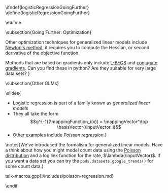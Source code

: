\ifndef{logisticRegressionGoingFurther}
\define{logisticRegressionGoingFurther}

\editme

\subsection{Going Further: Optimization}

Other optimization techniques for generalized linear models include [Newton's method](http://en.wikipedia.org/wiki/Newton%27s_method), it requires you to compute the Hessian, or second derivative of the objective function.

Methods that are based on gradients only include [L-BFGS](http://en.wikipedia.org/wiki/Limited-memory_BFGS) and [conjugate gradients](http://en.wikipedia.org/wiki/Conjugate_gradient_method). Can you find these in python? Are they suitable for very large data sets?
}

\subsection{Other GLMs}

\slides{
* Logistic regression is part of a family known as *generalized linear models*
* They all take the form 
  $$g^{-1}(\mappingFunction_i(x)) = \mappingVector^\top \basisVector(\inputVector_i)$$
* Other examples include *Poisson regression*.}

\notes{We've introduced the formalism for generalized linear models. Have a think about how you might model count data using the [Poisson distribution](http://en.wikipedia.org/wiki/Poisson_distribution) and a log link function for the rate, $\lambda(\inputVector)$. If you want a data set you can try the `pods.datasets.google_trends()` for some count data.}


talk-macros.gpp}l/includes/poisson-regression.md}

\endif
